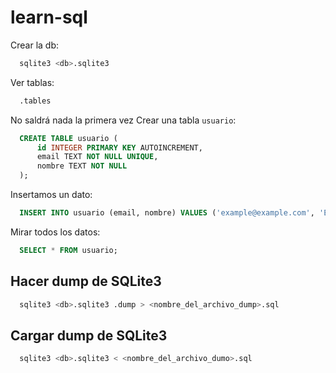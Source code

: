 # learn-sql

Crear la db:
```bash
  sqlite3 <db>.sqlite3
```
Ver tablas:
```bash
  .tables
```
No saldrá nada la primera vez
Crear una tabla `usuario`:
```sql
  CREATE TABLE usuario (
      id INTEGER PRIMARY KEY AUTOINCREMENT,
      email TEXT NOT NULL UNIQUE,
      nombre TEXT NOT NULL
  );
```
Insertamos un dato:
```sql
  INSERT INTO usuario (email, nombre) VALUES ('example@example.com', 'Example Name');
```
Mirar todos los datos:
```sql
  SELECT * FROM usuario;
```

## Hacer dump de SQLite3
``` bash
  sqlite3 <db>.sqlite3 .dump > <nombre_del_archivo_dump>.sql
```
## Cargar dump de SQLite3
```bash
  sqlite3 <db>.sqlite3 < <nombre_del_archivo_dumo>.sql
```